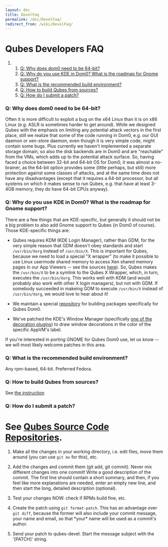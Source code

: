 ```yaml
---
layout: doc
title: DevelFaq
permalink: /doc/DevelFaq/
redirect_from: /wiki/DevelFaq/
---
```


Qubes Developers FAQ
====================

1.  1.  [Q: Why does dom0 need to be 64-bit?](#q-why-does-dom0-need-to-be-64-bit)
    2.  [Q: Why do you use KDE in Dom0? What is the roadmap for Gnome support?](#q-why-do-you-use-kde-in-dom0-what-is-the-roadmap-for-gnome-support)
    3.  [Q: What is the recommended build environment?](#q-what-is-the-recommended-build-environment)
    4.  [Q: How to build Qubes from sources?](#q-how-to-build-qubes-from-sources)
    5.  [Q: How do I submit a patch?](#q-how-do-i-submit-a-patch)

### Q: Why does dom0 need to be 64-bit?

Often it is more difficult to exploit a bug on the x64 Linux than it is on x86 Linux (e.g. ASLR is sometimes harder to get around). While we designed Qubes with the emphasis on limiting any potential attack vectors in the first place, still we realize that some of the code running in Dom0, e.g. our GUI daemon or xen-store daemon, even though it is very simple code, might contain some bugs. Plus currently we haven't implemented a separate storage domain, so also the disk backends are in Dom0 and are "reachable" from the VMs, which adds up to the potential attack surface. So, having faced a choice between 32-bit and 64-bit OS for Dom0, it was almost a no-brainer, as the 64-bit option provides some (little perhaps, but still) more protection against some classes of attacks, and at the same time does not have any disadvantages (except that it requires a 64-bit processor, but all systems on which it makes sense to run Qubes, e.g. that have at least 3-4GB memory, they do have 64-bit CPUs anyway).

### Q: Why do you use KDE in Dom0? What is the roadmap for Gnome support?

There are a few things that are KDE-specific, but generally it should not be a big problem to also add Gnome support to Qubes (in Dom0 of course). Those KDE-specific things are:

-   Qubes requires KDM (KDE Login Manager), rather than GDM, for the very simple reason that GDM doesn't obey standards and start `/usr/bin/Xorg` instead of `/usr/bin/X`. This is important for Qubes, because we need to load a special "X wrapper" (to make it possible to use Linux usermode shared memory to access Xen shared memory pages in our App Viewers -- see the sources [here](https://github.com/QubesOS/qubes-gui-daemon/tree/master/shmoverride)). So, Qubes makes the `/usr/bin/X` to be a symlink to the Qubes X Wrapper, which, in turn, executes the `/usr/bin/Xorg`. This works well with KDM (and would probably also work with other X login managers), but not with GDM. If somebody succeeded in makeing GDM to execute `/usr/bin/X` instead of `/usr/bin/Xorg`, we would love to hear about it!

-   We maintain a special [repository](/doc/KdeDom0/) for building packages specifically for Qubes Dom0.

-   We've patched the KDE's Window Manager (specifically [one of the decoration plugins](https://github.com/QubesOS/qubes-desktop-linux-kde/tree/master/plastik-for-qubes)) to draw window decorations in the color of the specific AppVM's label.

If you're interested in porting GNOME for Qubes Dom0 use, let us know -- we will most likely welcome patches in this area.

### Q: What is the recommended build environment?

Any rpm-based, 64-bit. Preferred Fedora.

### Q: How to build Qubes from sources?

See [the instruction](/doc/QubesBuilder/)

### Q: How do I submit a patch?

See [Qubes Source Code Repositories](/doc/SourceCode/).
=======
1.  Make all the changes in your working directory, i.e. edit files, move them around (you can use `git mv` for this), etc.

1.  Add the changes and commit them (git add, git commit). Never mix different changes into one commit! Write a good description of the commit. The first line should contain a short summary, and then, if you feel like more explanations are needed, enter an empty new line, and then start the long, detailed description (optional).

1.  Test your changes NOW: check if RPMs build fine, etc.

1.  Create the patch using `git format-patch`. This has an advantage over `git diff`, because the former will also include your commit message, your name and email, so that \*your\* name will be used as a commit's author.

1.  Send your patch to qubes-devel. Start the message subject with the '[PATCH]' string.
